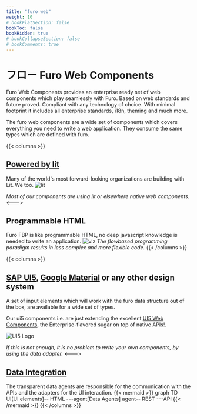 ```yaml
---
title: "furo web"
weight: 10
# bookFlatSection: false
bookToc: false
bookHidden: true
# bookCollapseSection: false
# bookComments: true
---
```


# フロー Furo Web Components

Furo Web Components provides an enterprise ready set of web components which play seamlessly with Furo. 
Based on web standards and future proved. Compliant with any technology of choice. 
With minimal footprint it includes all enterprise standards, i18n, theming and much more.

The furo web components are a wide set of components which covers everything you need to write a web application.
They consume the same types which are defined with furo.

{{< columns >}}
## [Powered by lit](https://lit.dev/)
Many of the world's most forward-looking organizations are building with Lit. We too.
![lit](https://lit.dev/images/logo.svg)

*Most of our components are using lit or elsewhere native web components.*  
<--->

## Programmable HTML
Furo FBP is like programmable HTML, no deep javascript knowledge is needed to write an application.
![viz](/viz.png)
*The flowbased programming paradigm results in less complex and more flexible code.* 
{{< /columns >}}

{{< columns >}}
## [SAP UI5](https://components.furo.pro/?t=furo-ui5), [Google Material](https://components.furo.pro/?t=furo-data-input) or any other design system

A set of input elements which will work with the furo data structure out of the box, are available for a wide set of types.

Our ui5 components i.e. are just extending the excellent [UI5 Web Components](https://sap.github.io/ui5-webcomponents/), the Enterprise-flavored sugar on top of native APIs!.

![UI5 Logo](https://sap.github.io/ui5-webcomponents/assets/images/ui5.png)

*If this is not enough, it is no problem to write your own components, by using the data adapter.*
<--->

## [Data Integration](https://components.furo.pro/?t=furo-data)
The transparent data agents are responsible for the communication with the APIs and the adapters for the UI interaction.
{{< mermaid >}}
    graph TD
    UI[UI elements]-- HTML ---agent[Data Agents]
    agent-- REST ---API
{{< /mermaid >}}
{{< /columns >}}


